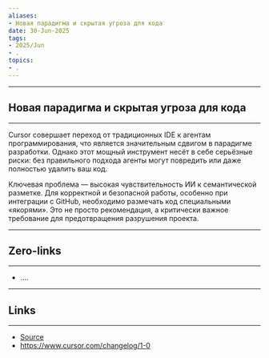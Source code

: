 ```yaml
---
aliases: 
- Новая парадигма и скрытая угроза для кода 
date: 30-Jun-2025
tags:
- 2025/Jun
- .
topics:
- .
---
```

-----
##  Новая парадигма и скрытая угроза для кода 
-----
Cursor совершает переход от традиционных IDE к агентам программирования, что является значительным сдвигом в парадигме разработки. Однако этот мощный инструмент несёт в себе серьёзные риски: без правильного подхода агенты могут повредить или даже полностью удалить ваш код.

Ключевая проблема — высокая чувствительность ИИ к семантической разметке. Для корректной и безопасной работы, особенно при интеграции с GitHub, необходимо размечать код специальными «якорями». Это не просто рекомендация, а критически важное требование для предотвращения разрушения проекта.

---
## Zero-links
---
- ....

---
## Links
---
- [Source](https://t.me/turboproject/1729)
- https://www.cursor.com/changelog/1-0
